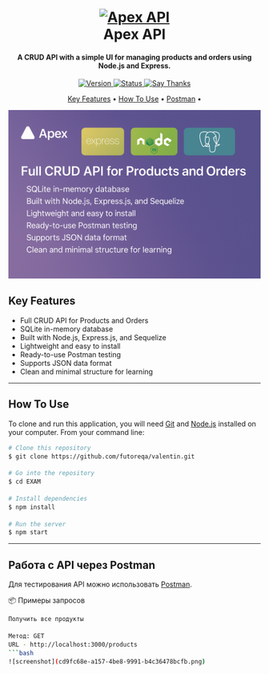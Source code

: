<h1 align="center">
  <br>
  <a href="#"><img src="https://dcassetcdn.com/design_img/74969/85609/85609_1313227_74969_image.png" alt="Apex API" width="200"></a>
  <br>
  Apex API
  <br>
</h1>

<h4 align="center">A CRUD API with a simple UI for managing products and orders using Node.js and Express.</h4>

<p align="center">
  <a href="https://badge.fury.io/js/apex-api">
    <img src="https://img.shields.io/badge/version-1.0.0-blue.svg" alt="Version">
  </a>
  <a href="#">
    <img src="https://img.shields.io/badge/status-active-brightgreen.svg" alt="Status">
  </a>
  <a href="https://saythanks.io/to/your-email@example.com">
    <img src="https://img.shields.io/badge/SayThanks.io-%E2%98%BC-1EAEDB.svg" alt="Say Thanks">
  </a>
</p>

<p align="center">
  <a href="#key-features">Key Features</a> •
  <a href="#how-to-use">How To Use</a> •
  <a href="#Работа-с-API-через-Postman">Postman</a> •
</p>

![screenshot](cd9fc68e-a157-4be8-9991-b4c36478bcfb.png)

## Key Features

* Full CRUD API for Products and Orders
* SQLite in-memory database
* Built with Node.js, Express.js, and Sequelize
* Lightweight and easy to install
* Ready-to-use Postman testing
* Supports JSON data format
* Clean and minimal structure for learning

---

## How To Use

To clone and run this application, you will need [Git](https://git-scm.com) and [Node.js](https://nodejs.org/en/download/) installed on your computer. From your command line:

```bash
# Clone this repository
$ git clone https://github.com/futoreqa/valentin.git

# Go into the repository
$ cd EXAM

# Install dependencies
$ npm install

# Run the server
$ npm start

```
---
## Работа с API через Postman

Для тестирования API можно использовать [Postman](https://www.postman.com/).

📦 Примеры запросов
```bash
Получить все продукты

Метод: GET
URL - http://localhost:3000/products
```bash
![screenshot](cd9fc68e-a157-4be8-9991-b4c36478bcfb.png)
